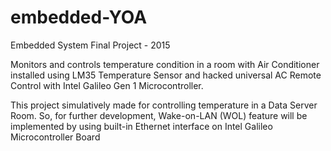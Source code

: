 # embedded-YOA
Embedded System Final Project - 2015

Monitors and controls temperature condition in a room with Air Conditioner installed using LM35 Temperature Sensor and hacked universal AC Remote Control with Intel Galileo Gen 1 Microcontroller.

This project simulatively made for controlling temperature in a Data Server Room. So, for further development, Wake-on-LAN (WOL) feature will be implemented by using built-in Ethernet interface on Intel Galileo Microcontroller Board